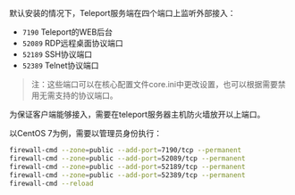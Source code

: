 默认安装的情况下，Teleport服务端在四个端口上监听外部接入：

- `7190` Teleport的WEB后台
- `52089` RDP远程桌面协议端口
- `52189` SSH协议端口
- `52389` Telnet协议端口

> 注：这些端口可以在核心配置文件core.ini中更改设置，也可以根据需要禁用无需支持的协议端口。

为保证客户端能够接入，需要在teleport服务器主机防火墙放开以上端口。

以CentOS 7为例，需要以管理员身份执行：

```bash
firewall-cmd --zone=public --add-port=7190/tcp --permanent
firewall-cmd --zone=public --add-port=52089/tcp --permanent
firewall-cmd --zone=public --add-port=52189/tcp --permanent
firewall-cmd --zone=public --add-port=52389/tcp --permanent
firewall-cmd --reload
```




